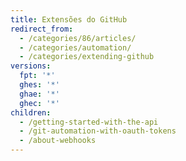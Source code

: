 ```yaml
---
title: Extensões do GitHub
redirect_from:
  - /categories/86/articles/
  - /categories/automation/
  - /categories/extending-github
versions:
  fpt: '*'
  ghes: '*'
  ghae: '*'
  ghec: '*'
children:
  - /getting-started-with-the-api
  - /git-automation-with-oauth-tokens
  - /about-webhooks
---
```


